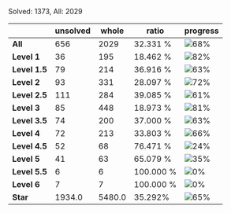 Solved: 1373, All: 2029

| |unsolved|whole|ratio|progress|
|----|----|----|----|----|
|**All**| 656 | 2029 | 32.331 %| ![68%](https://progress-bar.dev/68?title=All) |
|**Level 1**| 36 | 195 | 18.462 %| ![82%](https://progress-bar.dev/82?title=Level+1++)|
|**Level 1.5**| 79 | 214 | 36.916 %| ![63%](https://progress-bar.dev/63?title=Level+1.5)|
|**Level 2**| 93 | 331 | 28.097 %| ![72%](https://progress-bar.dev/72?title=Level+2++)|
|**Level 2.5**| 111 | 284 | 39.085 %| ![61%](https://progress-bar.dev/61?title=Level+2.5)|
|**Level 3**| 85 | 448 | 18.973 %| ![81%](https://progress-bar.dev/81?title=Level+3++)|
|**Level 3.5**| 74 | 200 | 37.000 %| ![63%](https://progress-bar.dev/63?title=Level+3.5)|
|**Level 4**| 72 | 213 | 33.803 %| ![66%](https://progress-bar.dev/66?title=Level+4++)|
|**Level 4.5**| 52 | 68 | 76.471 %| ![24%](https://progress-bar.dev/24?title=Level+4.5)|
|**Level 5**| 41 | 63 | 65.079 %| ![35%](https://progress-bar.dev/35?title=Level+5++)|
|**Level 5.5**| 6 | 6 | 100.000 %| ![0%](https://progress-bar.dev/0?title=Level+5.5)|
|**Level 6**| 7 | 7 | 100.000 %| ![0%](https://progress-bar.dev/0?title=Level+6++)|
|**Star**|1934.0 | 5480.0 |35.292%| ![65%](https://progress-bar.dev/65?title=Star) |
